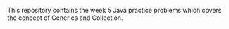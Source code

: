 This repository contains the week 5 Java practice problems which covers the concept of Generics and Collection.
